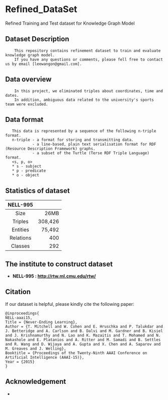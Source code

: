 # Refined_DataSet
Refined Training and Test dataset for Knowledge Graph Model

## Dataset Description
```description01
    This repository contains refinement dataset to train and evaluate knowledge graph model.
    If you have any questions or comments, please fell free to contact us by email [leewangon@gmail.com].
```

## Data overview
```description02
    In this project, we eliminated triples about coordinates, time and dates.  
    In addition, ambiguous data related to the university's sports team were excluded.
```

## Data format
```description03
   This data is represented by a sequence of the following n-triple format.
   n-triple - a format for storing and transmitting data. 
            - a line-based, plain text serialisation format for RDF (Resource Description Framework) graphs.
            - a subset of the Turtle (Terse RDF Triple Language) format.
   <s, p, o>
   * s - subject
   * p - predicate
   * o - object
```  


## Statistics of dataset
| NELL-995 ||
|:-----------:|------------:|
|Size|26MB|
|Triples|308,426|
|Entities|75,492|
|Relations|400|
|Classes|292|

## The institute to construct dataset
 * __NELL-995 : http://rtw.ml.cmu.edu/rtw/__

## Citation
If our dataset is helpful, please kindly cite the following paper:
```description04
@inproceedings{
NELL-aaai15, 
Title = {Never-Ending Learning}, 
Author = {T. Mitchell and W. Cohen and E. Hruschka and P. Talukdar and J. Betteridge and A. Carlson and B. Dalvi and M. Gardner and B. Kisiel and J. Krishnamurthy and N. Lao and K. Mazaitis and T. Mohamed and N. Nakashole and E. Platanios and A. Ritter and M. Samadi and B. Settles and R. Wang and D. Wijaya and A. Gupta and X. Chen and A. Saparov and M. Greaves and J. Welling}, 
Booktitle = {Proceedings of the Twenty-Ninth AAAI Conference on Artificial Intelligence (AAAI-15)}, 
Year = {2015}
}
```

## Acknowledgement
 * 
